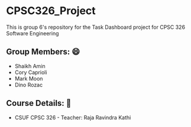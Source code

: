# CPSC326_Project 
This is group 6's repository for the Task Dashboard project for CPSC 326 Software Engineering

## Group Members: 😄

- Shaikh Amin
- Cory Caprioli
- Mark Moon
- Dino Rozac

## Course Details: 📓

- CSUF CPSC 326 - Teacher: Raja Ravindra Kathi
